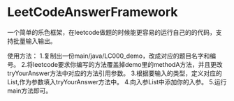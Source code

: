 # LeetCodeAnswerFramework
一个简单的乐色框架，在leetcode做题的时候能更容易的运行自己的的代码，支持批量输入输出。

使用方法：
1.复制出一份main/java/LC000_demo，改成对应的题目名字和编号。
2.将leetcode要求你编写的方法覆盖掉demo里的methodA方法，并且更改tryYourAnswer方法中对应的方法引用参数。
3.根据要输入的类型，定义对应的List<E>,作为参数填入tryYourAnswer方法中。
4.向入参List中添加你的入参。
5.运行main方法即可。
